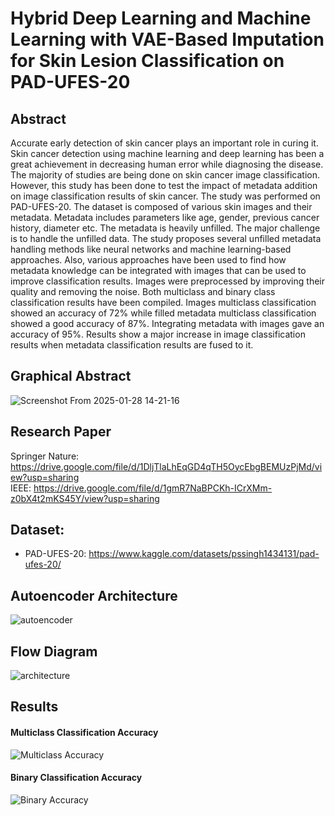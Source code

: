 # Hybrid Deep Learning and Machine Learning with VAE-Based Imputation for Skin Lesion Classification on PAD-UFES-20

## Abstract
Accurate early detection of skin cancer plays an important role in curing it. Skin cancer detection using machine learning and deep learning has been a great achievement in decreasing human error while diagnosing the disease. The majority of studies are being done on skin cancer image classification. However, this study has been done to test the impact of metadata addition on image classification results of skin cancer. The study was performed on PAD-UFES-20. The dataset is composed of various skin images and their metadata. Metadata includes parameters like age, gender, previous cancer history, diameter etc. The metadata is heavily unfilled. The major challenge is to handle the unfilled data. The study proposes several unfilled metadata handling methods like neural networks and machine learning-based approaches. Also, various approaches have been used to find how metadata knowledge can be integrated with images that can be used to improve classification results. Images were preprocessed by improving their quality and removing the noise. Both multiclass and binary class classification results have been compiled. Images multiclass classification showed an accuracy of 72% while filled metadata multiclass classification showed a good accuracy of 87%. Integrating metadata with images gave an accuracy of 95%. Results show a major increase in image classification results when metadata classification results are fused to it. 

## Graphical Abstract
![Screenshot From 2025-01-28 14-21-16](https://github.com/user-attachments/assets/986cf118-fe61-4581-9903-b80cc08d9fa3)


## Research Paper
Springer Nature: https://drive.google.com/file/d/1DljTlaLhEqGD4qTH5OycEbgBEMUzPjMd/view?usp=sharing \
IEEE: https://drive.google.com/file/d/1gmR7NaBPCKh-ICrXMm-z0bX4t2mKS45Y/view?usp=sharing

## Dataset:
- PAD-UFES-20: https://www.kaggle.com/datasets/pssingh1434131/pad-ufes-20/

## Autoencoder Architecture
![autoencoder](https://github.com/user-attachments/assets/1296341e-04ca-49f6-94d6-e984e08df400)

## Flow Diagram
![architecture](https://github.com/user-attachments/assets/bc57cebd-8792-4ffc-bfe1-be310e78c376)

## Results

#### Multiclass Classification Accuracy
![Multiclass Accuracy](https://github.com/user-attachments/assets/343903ec-50f5-4dc8-a644-01ef13458d8e)

#### Binary Classification Accuracy
![Binary Accuracy](https://github.com/user-attachments/assets/00b0e974-d4bb-427e-b97e-2cb5dd2cd34e)

